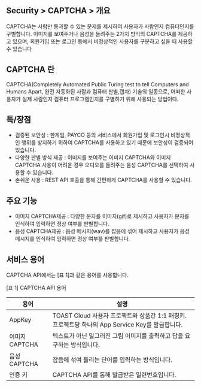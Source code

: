 ## Security > CAPTCHA > 개요

CAPTCHA는 사람만 통과할 수 있는 문제를 제시하여 사용자가 사람인지 컴퓨터인지를 구별합니다. 이미지를 보여주거나 음성을 들려주는 2가지 방식의 CAPTCHA를 제공하고 있으며, 회원가입 또는 로그인 등에서 비정상적인 사용자를 구분하고 싶을 때 사용할 수 있습니다
 
## CAPTCHA 란

CAPTCHA(Completely Automated Public Turing test to tell Computers and Humans Apart, 완전 자동화된 사람과 컴퓨터 판별,캡차) 기술의 일종으로, 어떠한 사용자가 실제 사람인지 컴퓨터 프로그램인지를 구별하기 위해 사용되는 방법이다.

## 특/장점

- 검증된 보안성 : 한게임, PAYCO 등의 서비스에서 회원가입 및 로그인시 비정상적인 행위를 방지하기 위하여 CAPTCHA를 사용하고 있기 때문에 보안성이 검증되어 있습니다.
- 다양한 판별 방식 제공 : 이미지를 보여주는 이미지 CAPTCHA와 이미지 CAPTCHA 사용이 어려운 경우 오디오를 들려주는 음성 CAPTCHA를 선택하여 사용할 수 있습니다. 
- 손쉬운 사용 : REST API 호출을 통해 간편하게 CAPTCHA를 사용할 수 있습니다. 


## 주요 기능

- 이미지 CAPTCHA제공 : 다양한 문자를 이미지(gif)로 제시하고 사용자가 문자를 인식하여 입력하면 정상 여부를 판별합니다. 
- 음성 CAPTCHA제공 : 음성 메시지(wav)를 잡음에 섞어 제시하고 사용자가 음성 메시지를 인식하여 입력하면 정상 여부를 판별합니다. 

## 서비스 용어

CAPTCHA API에서는 [표 1]과 같은 용어를 사용합니다.

[표 1] CAPTCHA API 용어

|용어|	설명|
|---|---|
|AppKey|	TOAST Cloud 사용자 프로젝트와 상품간 1:1 매칭키. 프로젝트당 하나의 App Service Key를 발급합니다.|
|이미지 CAPTCHA|	텍스트가 아닌 일그러진 그림 이미지를 출력하고 답을 요구하는 방식입니다.|
|음성 CAPTCHA|	잡음에 섞여 들리는 단어를 입력하는 방식입니다.|
|인증 키|	CAPTCHA API를 통해 발급받은 일련번호입니다.|
